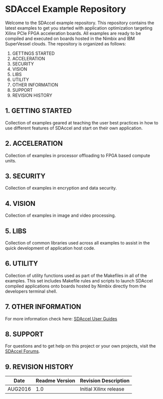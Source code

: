 SDAccel Example Repository
===========================

Welcome to the SDAccel example repository. This repository contains the latest examples to get you started with application optimization targeting Xilinx PCIe FPGA acceleration boards. All examples are ready to be compiled and executed on boards hosted in the Nimbix and IBM SuperVessel clouds. The repository is organized as follows:

1. GETTINGS STARTED
2. ACCELERATION
3. SECURITY
4. VISION
5. LIBS
6. UTILITY
7. OTHER INFORMATION
8. SUPPORT
9. REVISION HISTORY


## 1. GETTING STARTED

Collection of examples geared at teaching the user best practices in how to use different features of SDAccel and start on their own application. 

## 2. ACCELERATION

Collection of examples in processor offloading to FPGA based compute units.

## 3. SECURITY

Collection of examples in encryption and data security. 

## 4. VISION

Collection of examples in image and video processing. 

## 5. LIBS

Collection of common libraries used across all examples to assist in the quick development of application host code. 

## 6. UTILITY

Collection of utility functions used as part of the Makefiles in all of the examples. This set includes Makefile rules and scripts to launch SDAccel compiled applications onto boards hosted by Nimbix directly from the developers terminal shell. 


## 7. OTHER INFORMATION

For more information check here:
[SDAccel User Guides][]

## 8. SUPPORT
For questions and to get help on this project or your own projects, visit the [SDAccel
 Forums][].

## 9. REVISION HISTORY

Date    | Readme Version | Revision Description
--------|----------------|-------------------------
AUG2016 | 1.0            | Initial Xilinx release



[SDAccel Forums]: https://forums.xilinx.com/t5/SDAccel/bd-p/SDx
[SDAccel User Guides]: http://www.xilinx.com/support/documentation-navigation/development-tools/software-development/sdaccel.html?resultsTablePreSelect=documenttype:SeeAll#documentation


